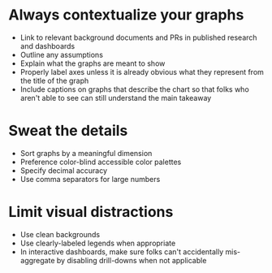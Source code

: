 # Always contextualize your graphs

- Link to relevant background documents and PRs in published research and dashboards
- Outline any assumptions
- Explain what the graphs are meant to show
- Properly label axes unless it is already obvious what they represent from the title of the graph
- Include captions on graphs that describe the chart so that folks who aren't able to see can still understand the main takeaway

# Sweat the details

- Sort graphs by a meaningful dimension
- Preference color-blind accessible color palettes
- Specify decimal accuracy
- Use comma separators for large numbers

# Limit visual distractions

- Use clean backgrounds
- Use clearly-labeled legends when appropriate
- In interactive dashboards, make sure folks can't accidentally mis-aggregate by disabling drill-downs when not applicable

